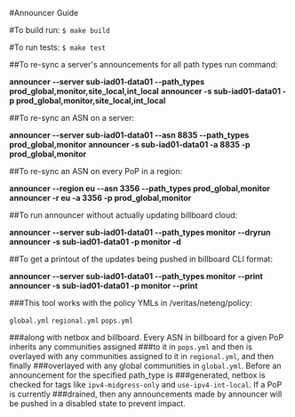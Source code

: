 #Announcer Guide

#To build run:
`$ make build`

#To run tests:
`$ make test`

##To re-sync a server's announcements for all path types run command:

**announcer --server sub-iad01-data01 --path_types prod_global,monitor,site_local,int_local**
**announcer -s sub-iad01-data01 -p prod_global,monitor,site_local,int_local**

##To re-sync an ASN on a server:

**announcer --server sub-iad01-data01 --asn 8835 --path_types prod_global,monitor**
**announcer -s sub-iad01-data01 -a 8835 -p prod_global,monitor**

##To re-sync an ASN on every PoP in a region:

**announcer --region eu --asn 3356 --path_types prod_global,monitor**
**announcer -r eu -a 3356 -p prod_global,monitor**

##To run announcer without actually updating billboard cloud:

**announcer --server sub-iad01-data01 --path_types monitor --dryrun**
**announcer -s sub-iad01-data01 -p monitor -d**

##To get a printout of the updates being pushed in billboard CLI format:

**announcer --server sub-iad01-data01 --path_types monitor --print**
**announcer -s sub-iad01-data01 -p monitor --print**

###This tool works with the policy YMLs in /veritas/neteng/policy:

`global.yml`
`regional.yml`
`pops.yml`

###along with netbox and billboard. Every ASN in billboard for a given PoP inherits any communities assigned
###to it in `pops.yml` and then is overlayed with any communities assigned to it in `regional.yml`, and then finally
###overlayed with any global communities in `global.yml`. Before an announcement for the specified path_type is
###generated, netbox is checked for tags like `ipv4-midgress-only` and `use-ipv4-int-local`. If a PoP is currently
###drained, then any announcements made by announcer will be pushed in a disabled state to prevent impact.

